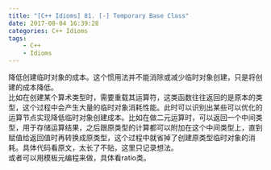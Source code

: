 ```yaml
---
title: "[C++ Idioms] 81. [-] Temporary Base Class"
date: 2017-08-04 16:39:28
categories: C++ Idioms
tags:
    - C++
    - Idioms
---
```

降低创建临时对象的成本。<!--more-->这个惯用法并不能消除或减少临时对象创建，只是将创建的成本降低。  
比如在创建某个算术类型时，需要重载其运算符，这类函数往往返回的是原本的类型，这个过程中会产生大量的临时对象消耗性能。此时可以识别出某些可以优化的运算节点实现降低临时对象创建成本。比如在做二元运算时，可以返回一个中间类型，用于存储运算结果，之后跟原类型的计算都可以附加在这个中间类型上，直到赋值给返回值时再转换成原类型，这个过程中就省掉了创建原类型临时对象的消耗。具体代码看原文，太长了不贴，这里只记录想法。  
或者可以用模板元编程来做，具体看ratio类。
